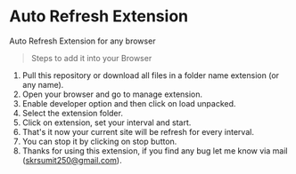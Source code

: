 # Auto Refresh Extension
 Auto Refresh Extension for any browser
 
 >Steps to add it into your Browser
 1. Pull this repository or download all files in a folder name extension (or any name).
 2. Open your browser and go to manage extension.
 3. Enable developer option and then click on load unpacked.
 4. Select the extension folder.
 5. Click on extension, set your interval and start.
 6. That's it now your current site will be refresh for every interval.
 7. You can stop it by clicking on stop button.
 8. Thanks for using this extension, if you find any bug let me know via mail (skrsumit250@gmail.com).
